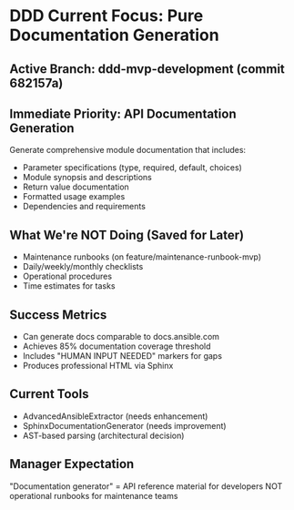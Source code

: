 # DDD Current Focus: Pure Documentation Generation

## Active Branch: ddd-mvp-development (commit 682157a)

## Immediate Priority: API Documentation Generation
Generate comprehensive module documentation that includes:
- Parameter specifications (type, required, default, choices)
- Module synopsis and descriptions
- Return value documentation
- Formatted usage examples
- Dependencies and requirements

## What We're NOT Doing (Saved for Later)
- Maintenance runbooks (on feature/maintenance-runbook-mvp)
- Daily/weekly/monthly checklists
- Operational procedures
- Time estimates for tasks

## Success Metrics
- Can generate docs comparable to docs.ansible.com
- Achieves 85% documentation coverage threshold
- Includes "HUMAN INPUT NEEDED" markers for gaps
- Produces professional HTML via Sphinx

## Current Tools
- AdvancedAnsibleExtractor (needs enhancement)
- SphinxDocumentationGenerator (needs improvement)
- AST-based parsing (architectural decision)

## Manager Expectation
"Documentation generator" = API reference material for developers
NOT operational runbooks for maintenance teams